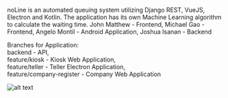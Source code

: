 noLine is an automated queuing system utilizing Django REST, VueJS, Electron and Kotlin. The application has its own Machine Learning algorithm to calculate the waiting time. John Matthew - Frontend, Michael Gao - Frontend, Angelo Montil - Android Application, Joshua Isanan - Backend

Branches for Application:  
backend - API,  
feature/kiosk - Kiosk Web Application,  
feature/teller - Teller Electron Application,  
feature/company-register - Company Web Application  

![alt text](https://i.imgur.com/005UfNY.png)
